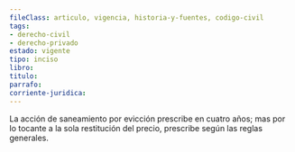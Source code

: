 ```yaml
---
fileClass: articulo, vigencia, historia-y-fuentes, codigo-civil
tags:
- derecho-civil
- derecho-privado
estado: vigente
tipo: inciso
libro:
titulo:
parrafo:
corriente-juridica:
---
```

La acción de saneamiento por evicción prescribe en cuatro años; mas por lo tocante a la sola restitución del precio, prescribe según las reglas generales.